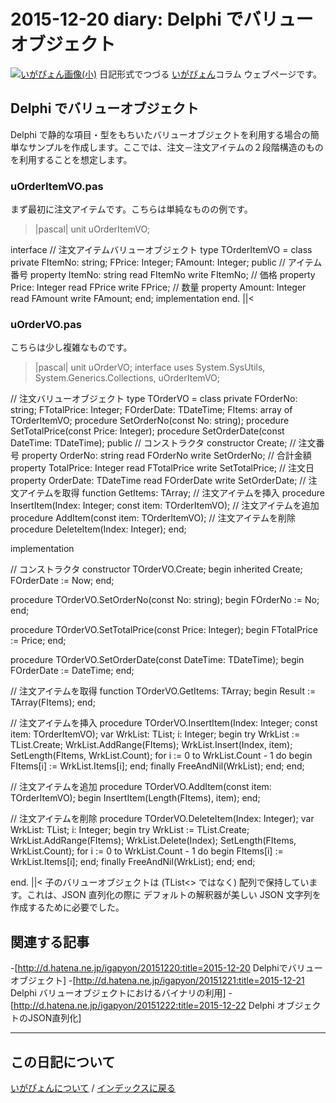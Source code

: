 2015-12-20 diary: Delphi でバリューオブジェクト
=====================================================================================================
[![いがぴょん画像(小)](https://igapyon.github.io/diary/images/iga200306s.jpg "いがぴょん")](https://igapyon.github.io/diary/memo/memoigapyon.html) 日記形式でつづる [いがぴょん](https://igapyon.github.io/diary/memo/memoigapyon.html)コラム ウェブページです。

## Delphi でバリューオブジェクト

Delphi で静的な項目・型をもちいたバリューオブジェクトを利用する場合の簡単なサンプルを作成します。ここでは、注文－注文アイテムの２段階構造のものを利用することを想定します。

### uOrderItemVO.pas

まず最初に注文アイテムです。こちらは単純なものの例です。
>|pascal|
unit uOrderItemVO;

interface
// 注文アイテムバリューオブジェクト
type
  TOrderItemVO = class
  private
    FItemNo: string;
    FPrice: Integer;
    FAmount: Integer;
  public
    // アイテム番号
    property ItemNo: string read FItemNo write FItemNo;
    // 価格
    property Price: Integer read FPrice write FPrice;
    // 数量
    property Amount: Integer read FAmount write FAmount;
  end;
implementation
end.
||<


### uOrderVO.pas

こちらは少し複雑なものです。
>|pascal|
unit uOrderVO;
interface
uses System.SysUtils, System.Generics.Collections, uOrderItemVO;

// 注文バリューオブジェクト
type
  TOrderVO = class
  private
    FOrderNo: string;
    FTotalPrice: Integer;
    FOrderDate: TDateTime;
    FItems: array of TOrderItemVO;
    procedure SetOrderNo(const No: string);
    procedure SetTotalPrice(const Price: Integer);
    procedure SetOrderDate(const DateTime: TDateTime);
  public
    // コンストラクタ
    constructor Create;
    // 注文番号
    property OrderNo: string read FOrderNo write SetOrderNo;
    // 合計金額
    property TotalPrice: Integer read FTotalPrice write SetTotalPrice;
    // 注文日
    property OrderDate: TDateTime read FOrderDate write SetOrderDate;
    // 注文アイテムを取得
    function GetItems: TArray<TOrderItemVO>;
    // 注文アイテムを挿入
    procedure InsertItem(Index: Integer; const item: TOrderItemVO);
    // 注文アイテムを追加
    procedure AddItem(const item: TOrderItemVO);
    // 注文アイテムを削除
    procedure DeleteItem(Index: Integer);
  end;

implementation

// コンストラクタ
constructor TOrderVO.Create;
begin
  inherited Create;
  FOrderDate := Now;
end;

procedure TOrderVO.SetOrderNo(const No: string);
begin
  FOrderNo := No;
end;

procedure TOrderVO.SetTotalPrice(const Price: Integer);
begin
  FTotalPrice := Price;
end;

procedure TOrderVO.SetOrderDate(const DateTime: TDateTime);
begin
  FOrderDate := DateTime;
end;

// 注文アイテムを取得
function TOrderVO.GetItems: TArray<TOrderItemVO>;
begin
  Result := TArray<TOrderItemVO>(FItems);
end;

// 注文アイテムを挿入
procedure TOrderVO.InsertItem(Index: Integer; const item: TOrderItemVO);
var
  WrkList: TList<TOrderItemVO>;
  i: Integer;
begin
  try
    WrkList := TList<TOrderItemVO>.Create;
    WrkList.AddRange(FItems);
    WrkList.Insert(Index, item);
    SetLength(FItems, WrkList.Count);
    for i := 0 to WrkList.Count - 1 do
    begin
      FItems[i] := WrkList.Items[i];
    end;
  finally
    FreeAndNil(WrkList);
  end;
end;

// 注文アイテムを追加
procedure TOrderVO.AddItem(const item: TOrderItemVO);
begin
  InsertItem(Length(FItems), item);
end;

// 注文アイテムを削除
procedure TOrderVO.DeleteItem(Index: Integer);
var
  WrkList: TList<TOrderItemVO>;
  i: Integer;
begin
  try
    WrkList := TList<TOrderItemVO>.Create;
    WrkList.AddRange(FItems);
    WrkList.Delete(Index);
    SetLength(FItems, WrkList.Count);
    for i := 0 to WrkList.Count - 1 do
    begin
      FItems[i] := WrkList.Items[i];
    end;
  finally
    FreeAndNil(WrkList);
  end;
end;

end.
||<
子のバリューオブジェクトは (TList<> ではなく) 配列で保持しています。これは、JSON 直列化の際に デフォルトの解釈器が美しい JSON 文字列を作成するために必要でした。


## 関連する記事

-[http://d.hatena.ne.jp/igapyon/20151220:title=2015-12-20 Delphiでバリューオブジェクト]
-[http://d.hatena.ne.jp/igapyon/20151221:title=2015-12-21 Delphi バリューオブジェクトにおけるバイナリの利用]
-[http://d.hatena.ne.jp/igapyon/20151222:title=2015-12-22 Delphi オブジェクトのJSON直列化]


----------------------------------------------------------------------------------------------------

## この日記について
[いがぴょんについて](http://www.igapyon.jp/igapyon/diary/memo/memoigapyon.html) / [インデックスに戻る](https://igapyon.github.io/diary/idxall.html)
